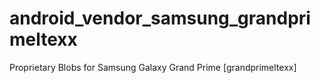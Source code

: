 android_vendor_samsung_grandprimeltexx
==============================

Proprietary Blobs for Samsung Galaxy Grand Prime [grandprimeltexx]
